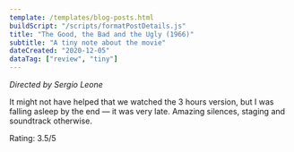 ```yaml
---
template: /templates/blog-posts.html
buildScript: "/scripts/formatPostDetails.js"
title: "The Good, the Bad and the Ugly (1966)"
subtitle: "A tiny note about the movie"
dateCreated: "2020-12-05"
dataTag: ["review", "tiny"]
---
```


_Directed by Sergio Leone_

It might not have helped that we watched the 3 hours version, but I was falling asleep by the end — it was very late. Amazing silences, staging and soundtrack otherwise.

Rating: 3.5/5
